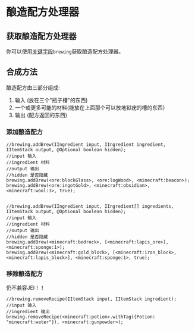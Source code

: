 # 酿造配方处理器

## 获取酿造配方处理器
你可以使用[关键字段](/Vanilla/Global_Functions)`brewing`获取酿造配方处理器。

## 合成方法

酿造配方由三部分组成:

1. 输入 (放在三个"瓶子槽"的东西)
2. 一个或更多可能的材料(能放在上面那个可以放地狱疣的槽的东西）
3. 输出 (配方返回的东西)

### 添加酿造配方

```
//brewing.addBrew(IIngredient input, IIngredient ingredient, IItemStack output, @Optional boolean hidden);
//input 输入
//ingredient 材料
//output 输出
//hidden 是否隐藏
brewing.addBrew(<ore:blockGlass>, <ore:logWood>, <minecraft:beacon>);
brewing.addBrew(<ore:ingotGold>, <minecraft:obsidian>, <minecraft:wool:3>, true);


//brewing.addBrew(IIngredient input, IIngredient[] ingredients, IItemStack output, @Optional boolean hidden);
//input 输入
//ingredient 材料
//output 输出
//hidden 是否隐藏
brewing.addBrew(<minecraft:bedrock>, [<minecraft:lapis_ore>], <minecraft:sponge:1>);
brewing.addBrew(<minecraft:gold_block>, [<minecraft:iron_block>, <minecraft:lapis_block>], <minecraft:sponge:1>, true);
```


### 移除酿造配方

仍不兼容JEI！！

```
//brewing.removeRecipe(IItemStack input, IItemStack ingredient);
//input 输入
//ingredient 输出
brewing.removeRecipe(<minecraft:potion>.withTag({Potion: "minecraft:water"}), <minecraft:gunpowder>);
```
